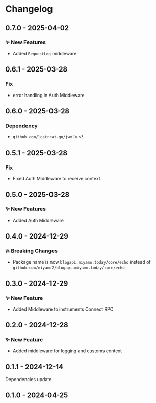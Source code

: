 # Changelog

## 0.7.0 - 2025-04-02

### ✨ New Features

- Added `RequestLog` middleware

## 0.6.1 - 2025-03-28

### Fix

- error handling in Auth Middleware

## 0.6.0 - 2025-03-28

### Dependency

- `github.com/lestrrat-go/jwx` to `v3`

## 0.5.1 - 2025-03-28

### Fix

- Fixed Auth Middleware to receive context

## 0.5.0 - 2025-03-28

### ✨ New Features

- Added Auth Middleware

## 0.4.0 - 2024-12-29

### 💥 Breaking Changes

- Package name is now `blogapi.miyamo.today/core/echo` instead of `github.com/miyamo2/blogapi.miyamo.today/core/echo`


## 0.3.0 - 2024-12-29

### ✨ New Feature

- Added Middleware to instruments Connect RPC

## 0.2.0 - 2024-12-28

### ✨ New Feature

- Added middleware for logging and customs context

## 0.1.1 - 2024-12-14

Dependencies update

## 0.1.0 - 2024-04-25
